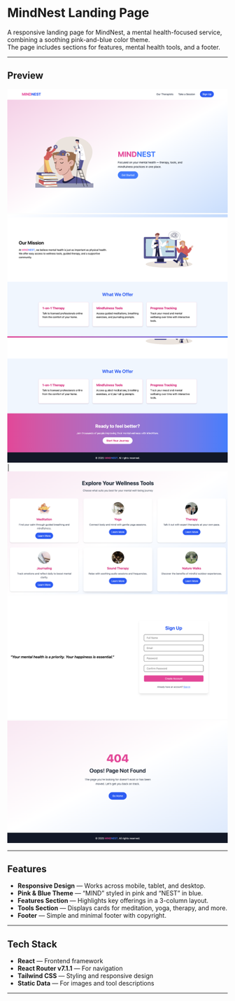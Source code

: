 # MindNest Landing Page

A responsive landing page for MindNest, a mental health-focused service, combining a soothing pink-and-blue color theme.  
The page includes sections for features, mental health tools, and a footer.

---

##  Preview

 ![Screenshot 1](./screenshots/screenshot1.png) 
![Screenshot 2](./screenshots/screenshot2.png) 
![Screenshot 3](./screenshots/screenshot3.png) 
| ![Screenshot 4](./screenshots/screenshot4.png) 
![Screenshot 5](./screenshots/screenshot5.png) 
![Screenshot 6](./screenshots/screenshot6.png) 
                                                                                            



---

##  Features

- **Responsive Design** — Works across mobile, tablet, and desktop.
- **Pink & Blue Theme** — “MIND” styled in pink and “NEST” in blue.
- **Features Section** — Highlights key offerings in a 3-column layout.
- **Tools Section** — Displays cards for meditation, yoga, therapy, and more.
- **Footer** — Simple and minimal footer with copyright.

---

##  Tech Stack

- **React** — Frontend framework
- **React Router v7.1.1** — For navigation
- **Tailwind CSS** — Styling and responsive design
- **Static Data** — For images and tool descriptions

---



